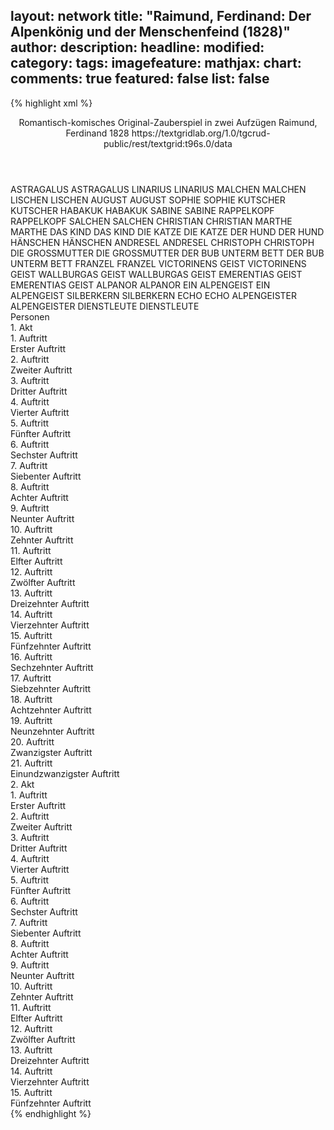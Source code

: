 layout: network
title: "Raimund, Ferdinand: Der Alpenkönig und der Menschenfeind (1828)"
author:
description:
headline:
modified:
category:
tags:
imagefeature:
mathjax:
chart:
comments: true
featured: false
list: false
---
{% highlight xml %}
<?xml-model href="https://raw.githubusercontent.com/DLiNa/project/master/rules/lina.rnc"?><?xml-model href="https://raw.githubusercontent.com/DLiNa/project/master/rules/lina.sch"?>
<play xmlns="http://lina.digital">
  <header>
    <title>Der Alpenkönig und der Menschenfeind</title>
    <subtitle>Romantisch-komisches Original-Zauberspiel in zwei Aufzügen</subtitle>
    <genretitle/>
    <author>Raimund, Ferdinand</author>
    <date type="print" when="1828"/>
    <date type="premiere" when="1828"/>
    <date type="written" when="1828">1828</date>
    <source>https://textgridlab.org/1.0/tgcrud-public/rest/textgrid:t96s.0/data</source>
  </header>
  <personae>
    <character>
      <name>ASTRAGALUS</name>
      <alias xml:id="astragalus">
        <name>ASTRAGALUS</name>
      </alias>
    </character>
    <character>
      <name>LINARIUS</name>
      <alias xml:id="linarius">
        <name>LINARIUS</name>
      </alias>
    </character>
    <character>
      <name>MALCHEN</name>
      <alias xml:id="malchen">
        <name>MALCHEN</name>
      </alias>
    </character>
    <character>
      <name>LISCHEN</name>
      <alias xml:id="lischen">
        <name>LISCHEN</name>
      </alias>
    </character>
    <character>
      <name>AUGUST</name>
      <alias xml:id="august">
        <name>AUGUST</name>
      </alias>
    </character>
    <character>
      <name>SOPHIE</name>
      <alias xml:id="sophie">
        <name>SOPHIE</name>
      </alias>
    </character>
    <character>
      <name>KUTSCHER</name>
      <alias xml:id="kutscher">
        <name>KUTSCHER</name>
      </alias>
    </character>
    <character>
      <name>HABAKUK</name>
      <alias xml:id="habakuk">
        <name>HABAKUK</name>
      </alias>
    </character>
    <character>
      <name>SABINE</name>
      <alias xml:id="sabine">
        <name>SABINE</name>
      </alias>
    </character>
    <character>
      <name>RAPPELKOPF</name>
      <alias xml:id="rappelkopf">
        <name>RAPPELKOPF</name>
      </alias>
    </character>
    <character>
      <name>SALCHEN</name>
      <alias xml:id="salchen">
        <name>SALCHEN</name>
      </alias>
    </character>
    <character>
      <name>CHRISTIAN</name>
      <alias xml:id="christian">
        <name>CHRISTIAN</name>
      </alias>
    </character>
    <character>
      <name>MARTHE</name>
      <alias xml:id="marthe">
        <name>MARTHE</name>
      </alias>
    </character>
    <character>
      <name>DAS KIND</name>
      <alias xml:id="das_kind">
        <name>DAS KIND</name>
      </alias>
    </character>
    <character>
      <name>DIE KATZE</name>
      <alias xml:id="die_katze">
        <name>DIE KATZE</name>
      </alias>
    </character>
    <character>
      <name>DER HUND</name>
      <alias xml:id="der_hund">
        <name>DER HUND</name>
      </alias>
    </character>
    <character>
      <name>HÄNSCHEN</name>
      <alias xml:id="hänschen">
        <name>HÄNSCHEN</name>
      </alias>
    </character>
    <character>
      <name>ANDRESEL</name>
      <alias xml:id="andresel">
        <name>ANDRESEL</name>
      </alias>
    </character>
    <character>
      <name>CHRISTOPH</name>
      <alias xml:id="christoph">
        <name>CHRISTOPH</name>
      </alias>
    </character>
    <character>
      <name>DIE GROSSMUTTER</name>
      <alias xml:id="die_grossmutter">
        <name>DIE GROSSMUTTER</name>
      </alias>
    </character>
    <character>
      <name>DER BUB UNTERM BETT</name>
      <alias xml:id="der_bub_unterm_bett">
        <name>DER BUB UNTERM BETT</name>
      </alias>
    </character>
    <character>
      <name>FRANZEL</name>
      <alias xml:id="franzel">
        <name>FRANZEL</name>
      </alias>
    </character>
    <character>
      <name>VICTORINENS GEIST</name>
      <alias xml:id="victorinens_geist">
        <name>VICTORINENS GEIST</name>
      </alias>
    </character>
    <character>
      <name>WALLBURGAS GEIST</name>
      <alias xml:id="wallburgas_geist">
        <name>WALLBURGAS GEIST</name>
      </alias>
    </character>
    <character>
      <name>EMERENTIAS GEIST</name>
      <alias xml:id="emerentias_geist">
        <name>EMERENTIAS GEIST</name>
      </alias>
    </character>
    <character>
      <name>ALPANOR</name>
      <alias xml:id="alpanor">
        <name>ALPANOR</name>
      </alias>
    </character>
    <character>
      <name>EIN ALPENGEIST</name>
      <alias xml:id="ein_alpengeist">
        <name>EIN ALPENGEIST</name>
      </alias>
    </character>
    <character>
      <name>SILBERKERN</name>
      <alias xml:id="silberkern">
        <name>SILBERKERN</name>
      </alias>
    </character>
    <character>
      <name>ECHO</name>
      <alias xml:id="echo">
        <name>ECHO</name>
      </alias>
    </character>
    <character>
      <name>ALPENGEISTER</name>
      <alias xml:id="alpengeister">
        <name>ALPENGEISTER</name>
      </alias>
    </character>
    <character>
      <name>DIENSTLEUTE</name>
      <alias xml:id="dienstleute">
        <name>DIENSTLEUTE</name>
      </alias>
    </character>
  </personae>
  <text>
    <div>
      <head>Personen</head>
    </div>
    <div>
      <head>1. Akt</head>
      <div>
        <head>1. Auftritt</head>
        <div>
          <head>Erster Auftritt</head>
        </div>
      </div>
      <div>
        <head>2. Auftritt</head>
        <div>
          <head>Zweiter Auftritt</head>
          <sp who="#astragalus">
            <amount n="2" unit="speech_acts"/>
            <amount n="84" unit="words"/>
            <amount n="16" unit="lines"/>
            <amount n="469" unit="chars"/>
          </sp>
          <sp who="#linarius">
            <amount n="2" unit="speech_acts"/>
            <amount n="145" unit="words"/>
            <amount n="28" unit="lines"/>
            <amount n="815" unit="chars"/>
          </sp>
          <sp who="#alpengeister">
            <amount n="1" unit="speech_acts"/>
            <amount n="10" unit="words"/>
            <amount n="2" unit="lines"/>
            <amount n="56" unit="chars"/>
          </sp>
        </div>
      </div>
      <div>
        <head>3. Auftritt</head>
        <div>
          <head>Dritter Auftritt</head>
          <sp who="#astragalus">
            <amount n="1" unit="speech_acts"/>
            <amount n="262" unit="words"/>
            <amount n="47" unit="lines"/>
            <amount n="1430" unit="chars"/>
          </sp>
        </div>
      </div>
      <div>
        <head>4. Auftritt</head>
        <div>
          <head>Vierter Auftritt</head>
          <sp who="#malchen">
            <amount n="9" unit="speech_acts"/>
            <amount n="562" unit="words"/>
            <amount n="3" unit="lines"/>
            <amount n="3079" unit="chars"/>
          </sp>
          <sp who="#lischen">
            <amount n="8" unit="speech_acts"/>
            <amount n="367" unit="words"/>
            <amount n="2" unit="lines"/>
            <amount n="2109" unit="chars"/>
          </sp>
        </div>
      </div>
      <div>
        <head>5. Auftritt</head>
        <div>
          <head>Fünfter Auftritt</head>
          <sp who="#august">
            <amount n="16" unit="speech_acts"/>
            <amount n="444" unit="words"/>
            <amount n="31" unit="lines"/>
            <amount n="2404" unit="chars"/>
          </sp>
          <sp who="#malchen">
            <amount n="17" unit="speech_acts"/>
            <amount n="488" unit="words"/>
            <amount n="9" unit="lines"/>
            <amount n="2713" unit="chars"/>
          </sp>
          <sp who="#astragalus">
            <amount n="6" unit="speech_acts"/>
            <amount n="220" unit="words"/>
            <amount n="21" unit="lines"/>
            <amount n="1230" unit="chars"/>
          </sp>
        </div>
      </div>
      <div>
        <head>6. Auftritt</head>
        <div>
          <head>Sechster Auftritt</head>
          <sp who="#malchen">
            <amount n="3" unit="speech_acts"/>
            <amount n="101" unit="words"/>
            <amount n="1" unit="lines"/>
            <amount n="537" unit="chars"/>
          </sp>
          <sp who="#august">
            <amount n="3" unit="speech_acts"/>
            <amount n="51" unit="words"/>
            <amount n="2" unit="lines"/>
            <amount n="280" unit="chars"/>
          </sp>
        </div>
      </div>
      <div>
        <head>7. Auftritt</head>
        <div>
          <head>Siebenter Auftritt</head>
          <sp who="#sophie">
            <amount n="2" unit="speech_acts"/>
            <amount n="81" unit="words"/>
            <amount n="473" unit="chars"/>
          </sp>
          <sp who="#kutscher">
            <amount n="2" unit="speech_acts"/>
            <amount n="59" unit="words"/>
            <amount n="307" unit="chars"/>
          </sp>
        </div>
      </div>
      <div>
        <head>8. Auftritt</head>
        <div>
          <head>Achter Auftritt</head>
          <sp who="#sophie">
            <amount n="6" unit="speech_acts"/>
            <amount n="129" unit="words"/>
            <amount n="3" unit="lines"/>
            <amount n="721" unit="chars"/>
          </sp>
          <sp who="#habakuk">
            <amount n="8" unit="speech_acts"/>
            <amount n="216" unit="words"/>
            <amount n="5" unit="lines"/>
            <amount n="1147" unit="chars"/>
          </sp>
          <sp who="#sabine">
            <amount n="6" unit="speech_acts"/>
            <amount n="141" unit="words"/>
            <amount n="4" unit="lines"/>
            <amount n="667" unit="chars"/>
          </sp>
          <sp who="#kutscher">
            <amount n="4" unit="speech_acts"/>
            <amount n="67" unit="words"/>
            <amount n="3" unit="lines"/>
            <amount n="355" unit="chars"/>
          </sp>
          <sp who="#sophie #habakuk #sabine #kutscher">
            <amount n="4" unit="speech_acts"/>
            <amount n="27" unit="words"/>
            <amount n="4" unit="lines"/>
            <amount n="144" unit="chars"/>
          </sp>
        </div>
      </div>
      <div>
        <head>9. Auftritt</head>
        <div>
          <head>Neunter Auftritt</head>
          <sp who="#sophie">
            <amount n="4" unit="speech_acts"/>
            <amount n="71" unit="words"/>
            <amount n="3" unit="lines"/>
            <amount n="391" unit="chars"/>
          </sp>
          <sp who="#lischen">
            <amount n="3" unit="speech_acts"/>
            <amount n="65" unit="words"/>
            <amount n="2" unit="lines"/>
            <amount n="340" unit="chars"/>
          </sp>
        </div>
      </div>
      <div>
        <head>10. Auftritt</head>
        <div>
          <head>Zehnter Auftritt</head>
          <sp who="#lischen">
            <amount n="5" unit="speech_acts"/>
            <amount n="129" unit="words"/>
            <amount n="2" unit="lines"/>
            <amount n="727" unit="chars"/>
          </sp>
          <sp who="#habakuk">
            <amount n="5" unit="speech_acts"/>
            <amount n="157" unit="words"/>
            <amount n="1" unit="lines"/>
            <amount n="871" unit="chars"/>
          </sp>
        </div>
      </div>
      <div>
        <head>11. Auftritt</head>
        <div>
          <head>Elfter Auftritt</head>
          <sp who="#rappelkopf">
            <amount n="1" unit="speech_acts"/>
            <amount n="702" unit="words"/>
            <amount n="43" unit="lines"/>
            <amount n="3942" unit="chars"/>
          </sp>
        </div>
      </div>
      <div>
        <head>12. Auftritt</head>
        <div>
          <head>Zwölfter Auftritt</head>
          <sp who="#lischen">
            <amount n="17" unit="speech_acts"/>
            <amount n="178" unit="words"/>
            <amount n="15" unit="lines"/>
            <amount n="956" unit="chars"/>
          </sp>
          <sp who="#rappelkopf">
            <amount n="17" unit="speech_acts"/>
            <amount n="357" unit="words"/>
            <amount n="11" unit="lines"/>
            <amount n="1982" unit="chars"/>
          </sp>
        </div>
      </div>
      <div>
        <head>13. Auftritt</head>
        <div>
          <head>Dreizehnter Auftritt</head>
          <sp who="#sophie">
            <amount n="13" unit="speech_acts"/>
            <amount n="208" unit="words"/>
            <amount n="11" unit="lines"/>
            <amount n="1081" unit="chars"/>
          </sp>
          <sp who="#rappelkopf">
            <amount n="13" unit="speech_acts"/>
            <amount n="394" unit="words"/>
            <amount n="6" unit="lines"/>
            <amount n="2199" unit="chars"/>
          </sp>
        </div>
      </div>
      <div>
        <head>14. Auftritt</head>
        <div>
          <head>Vierzehnter Auftritt</head>
          <sp who="#habakuk">
            <amount n="16" unit="speech_acts"/>
            <amount n="221" unit="words"/>
            <amount n="13" unit="lines"/>
            <amount n="1167" unit="chars"/>
          </sp>
          <sp who="#rappelkopf">
            <amount n="16" unit="speech_acts"/>
            <amount n="477" unit="words"/>
            <amount n="62" unit="lines"/>
            <amount n="2616" unit="chars"/>
          </sp>
        </div>
      </div>
      <div>
        <head>15. Auftritt</head>
        <div>
          <head>Fünfzehnter Auftritt</head>
          <sp who="#salchen">
            <amount n="8" unit="speech_acts"/>
            <amount n="143" unit="words"/>
            <amount n="24" unit="lines"/>
            <amount n="712" unit="chars"/>
          </sp>
          <sp who="#hänschen #andresel #christoph">
            <amount n="4" unit="speech_acts"/>
            <amount n="32" unit="words"/>
            <amount n="6" unit="lines"/>
            <amount n="156" unit="chars"/>
          </sp>
          <sp who="#christian">
            <amount n="3" unit="speech_acts"/>
            <amount n="22" unit="words"/>
            <amount n="5" unit="lines"/>
            <amount n="141" unit="chars"/>
          </sp>
          <sp who="#marthe">
            <amount n="9" unit="speech_acts"/>
            <amount n="101" unit="words"/>
            <amount n="7" unit="lines"/>
            <amount n="559" unit="chars"/>
          </sp>
          <sp who="#das_kind">
            <amount n="4" unit="speech_acts"/>
            <amount n="8" unit="words"/>
            <amount n="4" unit="lines"/>
            <amount n="32" unit="chars"/>
          </sp>
          <sp who="#die_katze">
            <amount n="2" unit="speech_acts"/>
            <amount n="2" unit="words"/>
            <amount n="2" unit="lines"/>
            <amount n="10" unit="chars"/>
          </sp>
          <sp who="#der_hund">
            <amount n="3" unit="speech_acts"/>
            <amount n="6" unit="words"/>
            <amount n="3" unit="lines"/>
            <amount n="24" unit="chars"/>
          </sp>
          <sp who="#hänschen">
            <amount n="1" unit="speech_acts"/>
            <amount n="3" unit="words"/>
            <amount n="1" unit="lines"/>
            <amount n="15" unit="chars"/>
          </sp>
          <sp who="#andresel">
            <amount n="6" unit="speech_acts"/>
            <amount n="49" unit="words"/>
            <amount n="5" unit="lines"/>
            <amount n="262" unit="chars"/>
          </sp>
          <sp who="#christoph">
            <amount n="1" unit="speech_acts"/>
            <amount n="9" unit="words"/>
            <amount n="1" unit="lines"/>
            <amount n="45" unit="chars"/>
          </sp>
          <sp who="#hänschen #andresel #christoph">
            <amount n="1" unit="speech_acts"/>
            <amount n="7" unit="words"/>
            <amount n="1" unit="lines"/>
            <amount n="38" unit="chars"/>
          </sp>
          <sp who="#hänschen #andresel #christoph">
            <amount n="1" unit="speech_acts"/>
            <amount n="5" unit="words"/>
            <amount n="1" unit="lines"/>
            <amount n="19" unit="chars"/>
          </sp>
          <sp who="#die_grossmutter">
            <amount n="1" unit="speech_acts"/>
            <amount n="1" unit="words"/>
            <amount n="1" unit="lines"/>
            <amount n="5" unit="chars"/>
          </sp>
        </div>
      </div>
      <div>
        <head>16. Auftritt</head>
        <div>
          <head>Sechzehnter Auftritt</head>
          <sp who="#rappelkopf">
            <amount n="15" unit="speech_acts"/>
            <amount n="195" unit="words"/>
            <amount n="11" unit="lines"/>
            <amount n="1058" unit="chars"/>
          </sp>
          <sp who="#salchen">
            <amount n="13" unit="speech_acts"/>
            <amount n="160" unit="words"/>
            <amount n="13" unit="lines"/>
            <amount n="812" unit="chars"/>
          </sp>
          <sp who="#marthe">
            <amount n="16" unit="speech_acts"/>
            <amount n="335" unit="words"/>
            <amount n="9" unit="lines"/>
            <amount n="1700" unit="chars"/>
          </sp>
          <sp who="#christian">
            <amount n="4" unit="speech_acts"/>
            <amount n="42" unit="words"/>
            <amount n="3" unit="lines"/>
            <amount n="198" unit="chars"/>
          </sp>
          <sp who="#andresel">
            <amount n="8" unit="speech_acts"/>
            <amount n="78" unit="words"/>
            <amount n="8" unit="lines"/>
            <amount n="400" unit="chars"/>
          </sp>
          <sp who="#der_bub_unterm_bett">
            <amount n="1" unit="speech_acts"/>
            <amount n="3" unit="words"/>
            <amount n="1" unit="lines"/>
            <amount n="16" unit="chars"/>
          </sp>
          <sp who="#der_hund">
            <amount n="2" unit="speech_acts"/>
            <amount n="6" unit="words"/>
            <amount n="2" unit="lines"/>
            <amount n="25" unit="chars"/>
          </sp>
          <sp who="#marthe #salchen">
            <amount n="1" unit="speech_acts"/>
            <amount n="3" unit="words"/>
            <amount n="1" unit="lines"/>
            <amount n="15" unit="chars"/>
          </sp>
          <sp who="#hänschen #andresel #christoph">
            <amount n="1" unit="speech_acts"/>
            <amount n="9" unit="words"/>
            <amount n="1" unit="lines"/>
            <amount n="43" unit="chars"/>
          </sp>
          <sp who="#franzel">
            <amount n="2" unit="speech_acts"/>
            <amount n="23" unit="words"/>
            <amount n="2" unit="lines"/>
            <amount n="128" unit="chars"/>
          </sp>
          <sp who="#christoph">
            <amount n="1" unit="speech_acts"/>
            <amount n="7" unit="words"/>
            <amount n="1" unit="lines"/>
            <amount n="38" unit="chars"/>
          </sp>
          <sp who="#hänschen #andresel #christoph #salchen #marthe #franzel">
            <amount n="2" unit="speech_acts"/>
            <amount n="31" unit="words"/>
            <amount n="4" unit="lines"/>
            <amount n="132" unit="chars"/>
          </sp>
        </div>
      </div>
      <div>
        <head>17. Auftritt</head>
        <div>
          <head>Siebzehnter Auftritt</head>
          <sp who="#rappelkopf">
            <amount n="3" unit="speech_acts"/>
            <amount n="395" unit="words"/>
            <amount n="48" unit="lines"/>
            <amount n="2082" unit="chars"/>
          </sp>
          <sp who="#der_hund">
            <amount n="3" unit="speech_acts"/>
            <amount n="6" unit="words"/>
            <amount n="3" unit="lines"/>
            <amount n="24" unit="chars"/>
          </sp>
        </div>
      </div>
      <div>
        <head>18. Auftritt</head>
        <div>
          <head>Achtzehnter Auftritt</head>
          <sp who="#malchen">
            <amount n="6" unit="speech_acts"/>
            <amount n="79" unit="words"/>
            <amount n="5" unit="lines"/>
            <amount n="444" unit="chars"/>
          </sp>
          <sp who="#sophie">
            <amount n="11" unit="speech_acts"/>
            <amount n="243" unit="words"/>
            <amount n="5" unit="lines"/>
            <amount n="1338" unit="chars"/>
          </sp>
          <sp who="#august">
            <amount n="7" unit="speech_acts"/>
            <amount n="118" unit="words"/>
            <amount n="5" unit="lines"/>
            <amount n="635" unit="chars"/>
          </sp>
          <sp who="#lischen">
            <amount n="11" unit="speech_acts"/>
            <amount n="209" unit="words"/>
            <amount n="6" unit="lines"/>
            <amount n="1109" unit="chars"/>
          </sp>
          <sp who="#habakuk">
            <amount n="9" unit="speech_acts"/>
            <amount n="288" unit="words"/>
            <amount n="5" unit="lines"/>
            <amount n="1597" unit="chars"/>
          </sp>
          <sp who="#malchen #sophie #august #habakuk">
            <amount n="2" unit="speech_acts"/>
            <amount n="4" unit="words"/>
            <amount n="2" unit="lines"/>
            <amount n="18" unit="chars"/>
          </sp>
          <sp who="#august #malchen">
            <amount n="2" unit="speech_acts"/>
            <amount n="6" unit="words"/>
            <amount n="2" unit="lines"/>
            <amount n="25" unit="chars"/>
          </sp>
          <sp who="#astragalus">
            <amount n="2" unit="speech_acts"/>
            <amount n="150" unit="words"/>
            <amount n="17" unit="lines"/>
            <amount n="809" unit="chars"/>
          </sp>
        </div>
      </div>
      <div>
        <head>19. Auftritt</head>
        <div>
          <head>Neunzehnter Auftritt</head>
          <sp who="#habakuk">
            <amount n="3" unit="speech_acts"/>
            <amount n="51" unit="words"/>
            <amount n="2" unit="lines"/>
            <amount n="292" unit="chars"/>
          </sp>
          <sp who="#lischen">
            <amount n="3" unit="speech_acts"/>
            <amount n="298" unit="words"/>
            <amount n="34" unit="lines"/>
            <amount n="1587" unit="chars"/>
          </sp>
        </div>
      </div>
      <div>
        <head>20. Auftritt</head>
        <div>
          <head>Zwanzigster Auftritt</head>
          <sp who="#rappelkopf">
            <amount n="2" unit="speech_acts"/>
            <amount n="321" unit="words"/>
            <amount n="1792" unit="chars"/>
          </sp>
        </div>
      </div>
      <div>
        <head>21. Auftritt</head>
        <div>
          <head>Einundzwanzigster Auftritt</head>
          <sp who="#astragalus">
            <amount n="20" unit="speech_acts"/>
            <amount n="598" unit="words"/>
            <amount n="36" unit="lines"/>
            <amount n="3238" unit="chars"/>
          </sp>
          <sp who="#rappelkopf">
            <amount n="22" unit="speech_acts"/>
            <amount n="756" unit="words"/>
            <amount n="8" unit="lines"/>
            <amount n="4086" unit="chars"/>
          </sp>
          <sp who="#victorinens_geist">
            <amount n="1" unit="speech_acts"/>
            <amount n="35" unit="words"/>
            <amount n="4" unit="lines"/>
            <amount n="178" unit="chars"/>
          </sp>
          <sp who="#wallburgas_geist">
            <amount n="1" unit="speech_acts"/>
            <amount n="49" unit="words"/>
            <amount n="5" unit="lines"/>
            <amount n="245" unit="chars"/>
          </sp>
          <sp who="#emerentias_geist">
            <amount n="1" unit="speech_acts"/>
            <amount n="35" unit="words"/>
            <amount n="5" unit="lines"/>
            <amount n="185" unit="chars"/>
          </sp>
        </div>
      </div>
    </div>
    <div>
      <head>2. Akt</head>
      <div>
        <head>1. Auftritt</head>
        <div>
          <head>Erster Auftritt</head>
          <sp who="#astragalus">
            <amount n="12" unit="speech_acts"/>
            <amount n="467" unit="words"/>
            <amount n="17" unit="lines"/>
            <amount n="2646" unit="chars"/>
          </sp>
          <sp who="#alpanor">
            <amount n="3" unit="speech_acts"/>
            <amount n="109" unit="words"/>
            <amount n="14" unit="lines"/>
            <amount n="614" unit="chars"/>
          </sp>
          <sp who="#ein_alpengeist">
            <amount n="1" unit="speech_acts"/>
            <amount n="6" unit="words"/>
            <amount n="1" unit="lines"/>
            <amount n="34" unit="chars"/>
          </sp>
          <sp who="#rappelkopf">
            <amount n="10" unit="speech_acts"/>
            <amount n="286" unit="words"/>
            <amount n="5" unit="lines"/>
            <amount n="1584" unit="chars"/>
          </sp>
        </div>
      </div>
      <div>
        <head>2. Auftritt</head>
        <div>
          <head>Zweiter Auftritt</head>
          <sp who="#silberkern">
            <amount n="7" unit="speech_acts"/>
            <amount n="178" unit="words"/>
            <amount n="3" unit="lines"/>
            <amount n="1011" unit="chars"/>
          </sp>
          <sp who="#linarius">
            <amount n="4" unit="speech_acts"/>
            <amount n="153" unit="words"/>
            <amount n="2" unit="lines"/>
            <amount n="837" unit="chars"/>
          </sp>
          <sp who="#echo">
            <amount n="1" unit="speech_acts"/>
            <amount n="9" unit="words"/>
            <amount n="1" unit="lines"/>
            <amount n="50" unit="chars"/>
          </sp>
          <sp who="#alpengeister #ein_alpengeist">
            <amount n="1" unit="speech_acts"/>
            <amount n="1" unit="words"/>
            <amount n="1" unit="lines"/>
            <amount n="11" unit="chars"/>
          </sp>
        </div>
      </div>
      <div>
        <head>3. Auftritt</head>
        <div>
          <head>Dritter Auftritt</head>
          <sp who="#sophie">
            <amount n="2" unit="speech_acts"/>
            <amount n="20" unit="words"/>
            <amount n="2" unit="lines"/>
            <amount n="93" unit="chars"/>
          </sp>
          <sp who="#dienstleute">
            <amount n="1" unit="speech_acts"/>
            <amount n="11" unit="words"/>
            <amount n="1" unit="lines"/>
            <amount n="53" unit="chars"/>
          </sp>
        </div>
      </div>
      <div>
        <head>4. Auftritt</head>
        <div>
          <head>Vierter Auftritt</head>
          <sp who="#sophie">
            <amount n="26" unit="speech_acts"/>
            <amount n="339" unit="words"/>
            <amount n="21" unit="lines"/>
            <amount n="1827" unit="chars"/>
          </sp>
          <sp who="#rappelkopf">
            <amount n="26" unit="speech_acts"/>
            <amount n="353" unit="words"/>
            <amount n="19" unit="lines"/>
            <amount n="1991" unit="chars"/>
          </sp>
        </div>
      </div>
      <div>
        <head>5. Auftritt</head>
        <div>
          <head>Fünfter Auftritt</head>
          <sp who="#malchen">
            <amount n="11" unit="speech_acts"/>
            <amount n="109" unit="words"/>
            <amount n="9" unit="lines"/>
            <amount n="616" unit="chars"/>
          </sp>
          <sp who="#rappelkopf">
            <amount n="19" unit="speech_acts"/>
            <amount n="435" unit="words"/>
            <amount n="13" unit="lines"/>
            <amount n="2299" unit="chars"/>
          </sp>
          <sp who="#august">
            <amount n="9" unit="speech_acts"/>
            <amount n="127" unit="words"/>
            <amount n="8" unit="lines"/>
            <amount n="716" unit="chars"/>
          </sp>
          <sp who="#sophie">
            <amount n="4" unit="speech_acts"/>
            <amount n="62" unit="words"/>
            <amount n="3" unit="lines"/>
            <amount n="386" unit="chars"/>
          </sp>
        </div>
      </div>
      <div>
        <head>6. Auftritt</head>
        <div>
          <head>Sechster Auftritt</head>
          <sp who="#rappelkopf">
            <amount n="15" unit="speech_acts"/>
            <amount n="353" unit="words"/>
            <amount n="7" unit="lines"/>
            <amount n="1867" unit="chars"/>
          </sp>
          <sp who="#habakuk">
            <amount n="14" unit="speech_acts"/>
            <amount n="313" unit="words"/>
            <amount n="9" unit="lines"/>
            <amount n="1657" unit="chars"/>
          </sp>
        </div>
      </div>
      <div>
        <head>7. Auftritt</head>
        <div>
          <head>Siebenter Auftritt</head>
          <sp who="#lischen">
            <amount n="11" unit="speech_acts"/>
            <amount n="335" unit="words"/>
            <amount n="32" unit="lines"/>
            <amount n="1822" unit="chars"/>
          </sp>
          <sp who="#rappelkopf">
            <amount n="11" unit="speech_acts"/>
            <amount n="157" unit="words"/>
            <amount n="9" unit="lines"/>
            <amount n="830" unit="chars"/>
          </sp>
        </div>
      </div>
      <div>
        <head>8. Auftritt</head>
        <div>
          <head>Achter Auftritt</head>
          <sp who="#sophie">
            <amount n="2" unit="speech_acts"/>
            <amount n="5" unit="words"/>
            <amount n="2" unit="lines"/>
            <amount n="27" unit="chars"/>
          </sp>
          <sp who="#rappelkopf">
            <amount n="3" unit="speech_acts"/>
            <amount n="38" unit="words"/>
            <amount n="2" unit="lines"/>
            <amount n="204" unit="chars"/>
          </sp>
          <sp who="#lischen">
            <amount n="1" unit="speech_acts"/>
            <amount n="4" unit="words"/>
            <amount n="1" unit="lines"/>
            <amount n="16" unit="chars"/>
          </sp>
          <sp who="#astragalus">
            <amount n="1" unit="speech_acts"/>
            <amount n="6" unit="words"/>
            <amount n="1" unit="lines"/>
            <amount n="33" unit="chars"/>
          </sp>
        </div>
      </div>
      <div>
        <head>9. Auftritt</head>
        <div>
          <head>Neunter Auftritt</head>
          <sp who="#astragalus">
            <amount n="14" unit="speech_acts"/>
            <amount n="119" unit="words"/>
            <amount n="12" unit="lines"/>
            <amount n="641" unit="chars"/>
          </sp>
          <sp who="#rappelkopf">
            <amount n="14" unit="speech_acts"/>
            <amount n="143" unit="words"/>
            <amount n="13" unit="lines"/>
            <amount n="737" unit="chars"/>
          </sp>
          <sp who="#sophie">
            <amount n="2" unit="speech_acts"/>
            <amount n="23" unit="words"/>
            <amount n="2" unit="lines"/>
            <amount n="120" unit="chars"/>
          </sp>
          <sp who="#lischen">
            <amount n="4" unit="speech_acts"/>
            <amount n="33" unit="words"/>
            <amount n="4" unit="lines"/>
            <amount n="170" unit="chars"/>
          </sp>
        </div>
      </div>
      <div>
        <head>10. Auftritt</head>
        <div>
          <head>Zehnter Auftritt</head>
          <sp who="#habakuk">
            <amount n="8" unit="speech_acts"/>
            <amount n="79" unit="words"/>
            <amount n="7" unit="lines"/>
            <amount n="404" unit="chars"/>
          </sp>
          <sp who="#astragalus">
            <amount n="25" unit="speech_acts"/>
            <amount n="465" unit="words"/>
            <amount n="16" unit="lines"/>
            <amount n="2504" unit="chars"/>
          </sp>
          <sp who="#rappelkopf">
            <amount n="23" unit="speech_acts"/>
            <amount n="328" unit="words"/>
            <amount n="19" unit="lines"/>
            <amount n="1741" unit="chars"/>
          </sp>
          <sp who="#august">
            <amount n="4" unit="speech_acts"/>
            <amount n="124" unit="words"/>
            <amount n="2" unit="lines"/>
            <amount n="747" unit="chars"/>
          </sp>
        </div>
      </div>
      <div>
        <head>11. Auftritt</head>
        <div>
          <head>Elfter Auftritt</head>
          <sp who="#rappelkopf">
            <amount n="6" unit="speech_acts"/>
            <amount n="113" unit="words"/>
            <amount n="3" unit="lines"/>
            <amount n="620" unit="chars"/>
          </sp>
          <sp who="#august">
            <amount n="5" unit="speech_acts"/>
            <amount n="60" unit="words"/>
            <amount n="4" unit="lines"/>
            <amount n="321" unit="chars"/>
          </sp>
        </div>
      </div>
      <div>
        <head>12. Auftritt</head>
        <div>
          <head>Zwölfter Auftritt</head>
          <sp who="#habakuk">
            <amount n="13" unit="speech_acts"/>
            <amount n="315" unit="words"/>
            <amount n="6" unit="lines"/>
            <amount n="1720" unit="chars"/>
          </sp>
          <sp who="#rappelkopf">
            <amount n="13" unit="speech_acts"/>
            <amount n="373" unit="words"/>
            <amount n="33" unit="lines"/>
            <amount n="1875" unit="chars"/>
          </sp>
        </div>
      </div>
      <div>
        <head>13. Auftritt</head>
        <div>
          <head>Dreizehnter Auftritt</head>
          <sp who="#sophie">
            <amount n="6" unit="speech_acts"/>
            <amount n="52" unit="words"/>
            <amount n="6" unit="lines"/>
            <amount n="281" unit="chars"/>
          </sp>
          <sp who="#rappelkopf">
            <amount n="9" unit="speech_acts"/>
            <amount n="104" unit="words"/>
            <amount n="7" unit="lines"/>
            <amount n="527" unit="chars"/>
          </sp>
          <sp who="#malchen">
            <amount n="4" unit="speech_acts"/>
            <amount n="20" unit="words"/>
            <amount n="4" unit="lines"/>
            <amount n="112" unit="chars"/>
          </sp>
          <sp who="#lischen">
            <amount n="6" unit="speech_acts"/>
            <amount n="54" unit="words"/>
            <amount n="5" unit="lines"/>
            <amount n="277" unit="chars"/>
          </sp>
          <sp who="#astragalus">
            <amount n="1" unit="speech_acts"/>
            <amount n="3" unit="words"/>
            <amount n="1" unit="lines"/>
            <amount n="25" unit="chars"/>
          </sp>
          <sp who="#sophie #malchen #lischen">
            <amount n="1" unit="speech_acts"/>
            <amount n="4" unit="words"/>
            <amount n="1" unit="lines"/>
            <amount n="17" unit="chars"/>
          </sp>
        </div>
      </div>
      <div>
        <head>14. Auftritt</head>
        <div>
          <head>Vierzehnter Auftritt</head>
          <sp who="#astragalus">
            <amount n="30" unit="speech_acts"/>
            <amount n="411" unit="words"/>
            <amount n="22" unit="lines"/>
            <amount n="2175" unit="chars"/>
          </sp>
          <sp who="#sophie">
            <amount n="9" unit="speech_acts"/>
            <amount n="63" unit="words"/>
            <amount n="9" unit="lines"/>
            <amount n="320" unit="chars"/>
          </sp>
          <sp who="#malchen">
            <amount n="8" unit="speech_acts"/>
            <amount n="38" unit="words"/>
            <amount n="8" unit="lines"/>
            <amount n="214" unit="chars"/>
          </sp>
          <sp who="#rappelkopf">
            <amount n="30" unit="speech_acts"/>
            <amount n="534" unit="words"/>
            <amount n="22" unit="lines"/>
            <amount n="2894" unit="chars"/>
          </sp>
          <sp who="#lischen">
            <amount n="3" unit="speech_acts"/>
            <amount n="30" unit="words"/>
            <amount n="2" unit="lines"/>
            <amount n="123" unit="chars"/>
          </sp>
          <sp who="#habakuk">
            <amount n="2" unit="speech_acts"/>
            <amount n="8" unit="words"/>
            <amount n="2" unit="lines"/>
            <amount n="42" unit="chars"/>
          </sp>
          <sp who="#astragalus #sophie #malchen #rappelkopf #lischen #habakuk">
            <amount n="1" unit="speech_acts"/>
            <amount n="2" unit="words"/>
            <amount n="1" unit="lines"/>
            <amount n="15" unit="chars"/>
          </sp>
          <sp who="#astragalus #sophie #malchen #rappelkopf #lischen #habakuk">
            <amount n="1" unit="speech_acts"/>
            <amount n="3" unit="words"/>
            <amount n="1" unit="lines"/>
            <amount n="14" unit="chars"/>
          </sp>
        </div>
      </div>
      <div>
        <head>15. Auftritt</head>
        <div>
          <head>Fünfzehnter Auftritt</head>
          <sp who="#rappelkopf">
            <amount n="11" unit="speech_acts"/>
            <amount n="455" unit="words"/>
            <amount n="24" unit="lines"/>
            <amount n="2487" unit="chars"/>
          </sp>
          <sp who="#astragalus">
            <amount n="4" unit="speech_acts"/>
            <amount n="97" unit="words"/>
            <amount n="10" unit="lines"/>
            <amount n="572" unit="chars"/>
          </sp>
          <sp who="#sophie">
            <amount n="1" unit="speech_acts"/>
            <amount n="5" unit="words"/>
            <amount n="1" unit="lines"/>
            <amount n="27" unit="chars"/>
          </sp>
          <sp who="#malchen">
            <amount n="1" unit="speech_acts"/>
            <amount n="4" unit="words"/>
            <amount n="1" unit="lines"/>
            <amount n="24" unit="chars"/>
          </sp>
          <sp who="#linarius">
            <amount n="1" unit="speech_acts"/>
            <amount n="16" unit="words"/>
            <amount n="1" unit="lines"/>
            <amount n="95" unit="chars"/>
          </sp>
          <sp who="#silberkern">
            <amount n="4" unit="speech_acts"/>
            <amount n="68" unit="words"/>
            <amount n="3" unit="lines"/>
            <amount n="392" unit="chars"/>
          </sp>
          <sp who="#august #malchen">
            <amount n="2" unit="speech_acts"/>
            <amount n="6" unit="words"/>
            <amount n="2" unit="lines"/>
            <amount n="37" unit="chars"/>
          </sp>
        </div>
      </div>
    </div>
  </text>
</play>
{% endhighlight %}